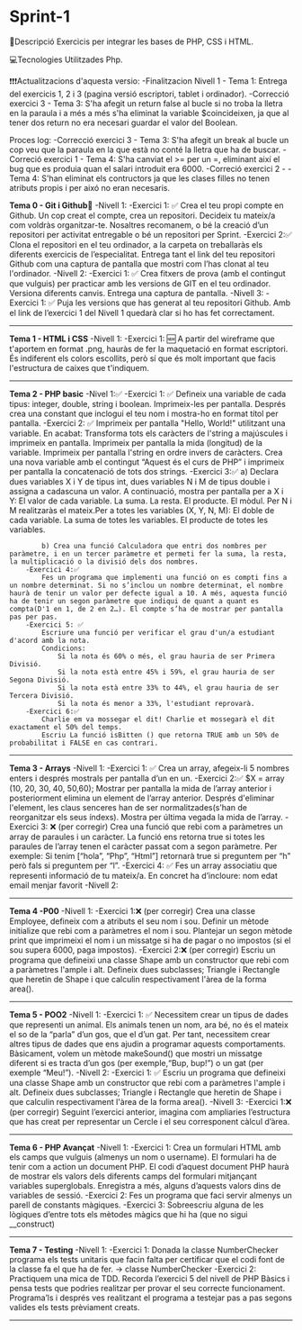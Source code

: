 # Sprint-1

📄Descripció
Exercicis per integrar les bases de PHP, CSS i HTML.


💻Tecnologies Utilitzades
Php.

❗❗❗Actualitzacions d'aquesta versio:
            -Finalitzacion Nivell 1 - Tema 1: 
                Entrega del exercicis 1, 2 i 3 (pagina versió escriptori, tablet i ordinador).
            -Correcció exercici 3 - Tema 3: 
                S'ha afegit un return false al bucle si no troba la lletra en la paraula i a més a més s'ha eliminat la variable $coincideixen, ja que al tener dos return no era necesari guardar el valor del Boolean.






Proces log:
            -Correcció exercici 3 - Tema 3: 
                S'ha afegit un break al bucle un cop veu que la paraula en la que està no conté la lletra que ha de buscar.
            -Correció exercici 1 - Tema 4: 
                S'ha canviat el >= per un =, eliminant així el bug que es produia quan el salari introduit era 6000.
            -Correció exercici 2 - -Tema 4: 
                S'han eliminat els contructors ja que les clases filles no tenen atributs propis i per aixó no eran necesaris.  




**Tema 0 - Git i Github**🌟
    -Nivell 1:
        -Exercici 1: ✅
            Crea el teu propi compte en Github. Un cop creat el compte, crea un repositori. Decideix tu mateix/a com voldràs organitzar-te. Nosaltres recomanem, o bé la creació d’un repositori per activitat entregable o bé un repositori per Sprint.
        -Exercici 2:✅
            Clona el repositori en el teu ordinador, a la carpeta on treballaràs els diferents exercicis de l’especialitat.  Entrega tant el link del teu repositori Github com una captura de pantalla que mostri com l’has clonat al teu l'ordinador.
    -Nivell 2: 
        -Exercici 1: ✅
            Crea fitxers de prova (amb el contingut que vulguis) per practicar amb les versions de GIT en el teu ordinador. Versiona diferents canvis. Entrega una captura de pantalla.
    -Nivell 3: 
        -Exercici 1: ✅
            Puja les versions que has generat al teu repositori Github. Amb el link de l’exercici 1 del Nivell 1 quedarà clar si ho has fet correctament.
________________________________________________________________________________________________________________________________________

**Tema 1 - HTML i CSS**
    -Nivell 1: 
        -Exercici 1: 🆕
            A partir del wireframe que t'aportem en format .png, hauràs de fer la maquetació en format escriptori. És indiferent els colors escollits, però sí que és molt important que facis l'estructura de caixes que t'indiquem.
________________________________________________________________________________________________________________________________________

**Tema 2 - PHP basic**
    -Nivel 1:✅
        -Exercici 1: ✅
            Defineix una variable de cada tipus: integer, double, string i boolean. Imprimeix-les per pantalla.
            Després crea una constant que inclogui el teu nom i mostra-ho en format títol per pantalla.
        -Exercici 2: ✅
            Imprimeix per pantalla "Hello, World!" utilitzant una variable. En acabat:
            Transforma tots els caràcters de l'string a majúscules i imprimeix en pantalla.
            Imprimeix per pantalla la mida (longitud) de la variable.
            Imprimeix per pantalla l'string en ordre invers de caràcters.
            Crea una nova variable amb el contingut “Aquest és el curs de PHP” i imprimeix per pantalla la concatenació de tots dos strings.
        -Exercici 3:✅
            a) Declara dues variables X i Y de tipus int, dues variables N i M de tipus double i assigna a cadascuna un valor. A continuació, mostra per pantalla per a X i Y:
                El valor de cada variable.
                La suma.
                La resta.
                El producte.
                El mòdul.
            Per N i M realitzaràs el mateix.Per a totes les variables (X, Y, N, M):
                El doble de cada variable.
                La suma de totes les variables.
                El producte de totes les variables.

            b) Crea una funció Calculadora que entri dos nombres per paràmetre, i en un tercer paràmetre et permeti fer la suma, la resta, la multiplicació o la divisió dels dos nombres.
        -Exercici 4:✅
            Fes un programa que implementi una funció on es compti fins a un nombre determinat. Si no s’inclou un nombre determinat, el nombre haurà de tenir un valor per defecte igual a 10. A més, aquesta funció ha de tenir un segon paràmetre que indiqui de quant a quant es compta(D'1 en 1, de 2 en 2…). El compte s’ha de mostrar per pantalla pas per pas.
        -Exercici 5: ✅
            Escriure una funció per verificar el grau d'un/a estudiant d'acord amb la nota.
            Condicions:
                Si la nota és 60% o més, el grau hauria de ser Primera Divisió.
                Si la nota està entre 45% i 59%, el grau hauria de ser Segona Divisió.
                Si la nota està entre 33% to 44%, el grau hauria de ser Tercera Divisió.
                Si la nota és menor a 33%, l'estudiant reprovarà.
        -Exercici 6:✅
            Charlie em va mossegar el dit! Charlie et mossegarà el dit exactament el 50% del temps.
            Escriu La funció isBitten () que retorna TRUE amb un 50% de probabilitat i FALSE en cas contrari.
________________________________________________________________________________________________________________________________________

**Tema 3 - Arrays**
    -Nivell 1: 
        -Exercici 1: ✅
            Crea un array, afegeix-li 5 nombres enters i després mostrals per pantalla d’un en un.
        -Exercici 2:✅
            $X = array (10, 20, 30, 40, 50,60);
            Mostrar per pantalla la mida de l’array anterior i posteriorment elimina un element de l’array anterior. Després d'eliminar l'element, les claus senceres han de ser normalitzades(s’han de reorganitzar els seus índexs). Mostra per última vegada la mida de l’array.
        -Exercici 3: ❌ (per corregir)
            Crea una funció que rebi com a paràmetres un array de paraules i un caràcter. La funció ens retorna true si totes les paraules de l’array tenen el caràcter passat com a segon paràmetre.
            Per exemple:
            Si tenim [“hola”, “Php”, “Html”] retornarà true si preguntem per “h” però fals si preguntem per “l”.
        -Exercici 4: ✅
            Fes un array associatiu que representi informació de tu mateix/a. En concret ha d’incloure:
                nom
                edat
                email
                menjar favorit
    -Nivell 2: 
________________________________________________________________________________________________________________________________________

**Tema 4 -P00**
    -Nivell 1:
        -Exercici 1:❌ (per corregir)
            Crea una classe Employee, defineix com a atributs el seu nom i sou. Definir un mètode initialize que rebi com a paràmetres el nom i sou. Plantejar un segon mètode print que imprimeixi el nom i un missatge si ha de pagar o no impostos (si el sou supera 6000, paga impostos).
        -Exercici 2:❌ (per corregir)
            Escriu un programa que defineixi una classe Shape amb un constructor que rebi com a paràmetres l'ample i alt. Defineix dues subclasses; Triangle i Rectangle que heretin de Shape i que calculin respectivament l'àrea de la forma area().
________________________________________________________________________________________________________________________________________

**Tema 5 - POO2**
    -Nivell 1: 
        -Exercici 1: ✅
            Necessitem crear un tipus de dades que representi un animal. Els animals tenen un nom, ara bé, no és el mateix el so de la “parla” d’un gos, que el d’un gat. Per tant, necessitem crear altres tipus de dades que ens ajudin a programar aquests comportaments. Bàsicament, volem un mètode makeSound() que mostri un missatge diferent si es tracta d’un gos (per exemple,“Bup, bup!”) o un gat (per exemple “Meu!”).
    -Nivell 2:
        -Exercici 1: ✅
             Escriu un programa que defineixi una classe Shape amb un constructor que rebi com a paràmetres l'ample i alt. Defineix dues subclasses; Triangle i Rectangle que heretin de Shape i que calculin respectivament l'àrea de la forma area().
    -Nivell 3:
        -Exercici 1:❌ (per corregir)
            Seguint l’exercici anterior, imagina com ampliaries l’estructura que has creat per representar un Cercle i el seu corresponent càlcul d’àrea.
________________________________________________________________________________________________________________________________________

**Tema 6 - PHP Avançat**
    -Nivell 1: 
        -Exercici 1:
            Crea un formulari HTML amb els camps que vulguis (almenys un nom o username). El formulari ha de tenir com a action un document PHP. El codi d’aquest document PHP haurà de mostrar els valors dels diferents camps del formulari mitjançant variables superglobals. Enregistra a més, alguns d’aquests valors dins de variables de sessió.
        -Exercici 2:
            Fes un programa que faci servir almenys un parell de constants màgiques.
        -Exercici 3:
            Sobreescriu alguna de les lògiques d’entre tots els mètodes màgics que hi ha (que no sigui __construct)
________________________________________________________________________________________________________________________________________

**Tema 7 - Testing**
    -Nivell 1:
        -Exercici 1:
        Donada la classe NumberChecker programa els tests unitaris que facin falta per certificar que el codi font de la classe fa el que ha de fer.
             -> classe NumberChecker
    -Exercici 2:
        Practiquem una mica de TDD. Recorda l’exercici 5 del nivell de PHP Bàsics i pensa tests que podries realitzar per provar el seu correcte funcionament. Programa’ls i després ves realitzant el programa a testejar pas a pas segons valides els tests prèviament creats.
________________________________________________________________________________________________________________________________________










